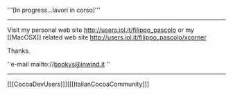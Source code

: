 '''[In progress...lavori in corso]'''

----
Visit my personal web site http://users.iol.it/filippo_pascolo
or my [[MacOSX]] related web site http://users.iol.it/filippo_pascolo/xcorner

Thanks.

''e-mail mailto://bookys@inwind.it ''

----

[[[CocoaDevUsers]]][[[ItalianCocoaCommunity]]]